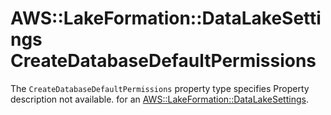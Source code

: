 # AWS::LakeFormation::DataLakeSettings CreateDatabaseDefaultPermissions<a name="aws-properties-lakeformation-datalakesettings-createdatabasedefaultpermissions"></a>

<a name="aws-properties-lakeformation-datalakesettings-createdatabasedefaultpermissions-description"></a>The `CreateDatabaseDefaultPermissions` property type specifies Property description not available\. for an [AWS::LakeFormation::DataLakeSettings](aws-resource-lakeformation-datalakesettings.md)\.